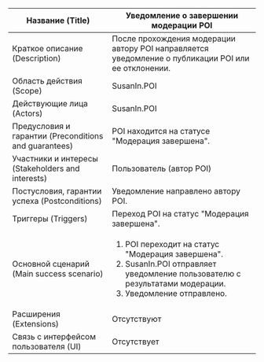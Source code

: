 | Название (Title)                                      | Уведомление о завершении модерации POI                                                                                                                         |
|-------------------------------------------------------|----------------------------------------|
| Краткое описание (Description)                        | После прохождения модерации автору POI направляется уведомление о публикации POI или ее отклонении. |
| Область действия (Scope)                              | SusanIn.POI                       |
| Действующие лица (Actors)                             | SusanIn.POI                          |
| Предусловия и гарантии (Preconditions and guarantees) | POI находится на статусе "Модерация завершена".  |
| Участники и интересы (Stakeholders and interests)     | Пользователь (автор POI) |
| Постусловия, гарантии успеха (Postconditions)         | Уведомление направлено автору POI.  |
| Триггеры (Triggers)                                   | Переход POI на статус "Модерация завершена". |
| Основной сценарий (Main success scenario)             | <ol><li>POI переходит на статус "Модерация завершена".<li>SusanIn.POI отправляет уведомление пользователю с результатами модерации.<li>Уведомление отправлено. |
| Расширения (Extensions)                               | Отсутствуют     |
| Связь с интерфейсом пользователя (UI)                 | Отсутствует      |